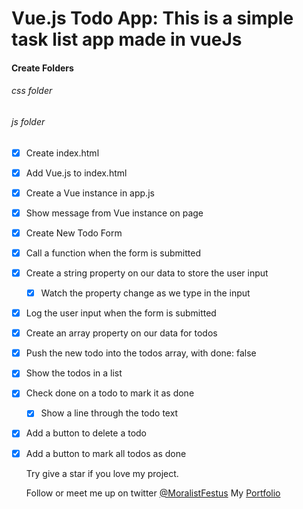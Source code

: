 # Vue.js Todo App: This is a simple task list app made in vueJs

<h4>Create Folders</h3>
<h6>css folder</h6>
<h6>js folder</h6>

* [X] Create index.html
* [X] Add Vue.js to index.html
* [x] Create a Vue instance in app.js
* [x] Show message from Vue instance on page
* [x] Create New Todo Form
* [x] Call a function when the form is submitted
* [x] Create a string property on our data to store the user input
  * [x] Watch the property change as we type in the input
* [x] Log the user input when the form is submitted
* [x] Create an array property on our data for todos
* [x] Push the new todo into the todos array, with done: false
* [x] Show the todos in a list
* [x] Check done on a todo to mark it as done
  * [x] Show a line through the todo text
* [x] Add a button to delete a todo
* [x] Add a button to mark all todos as done

  Try give a star if you love my project.

  Follow or meet me up on twitter <a href="https://www.twitter.com/MoralistFestus" alt="MoralistFestus">@MoralistFestus</a>
  My <a href="https://www.moralistdev.000webhostapp.com" alt="MoralistFestus">Portfolio</a>